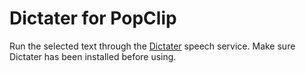 # Dictater for PopClip

Run the selected text through the [Dictater](http://nosrac.github.io/Dictater/)
speech service. Make sure Dictater has been installed before using.
